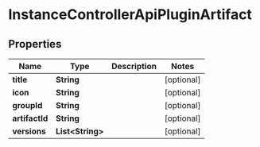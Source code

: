 

# InstanceControllerApiPluginArtifact


## Properties

| Name | Type | Description | Notes |
|------------ | ------------- | ------------- | -------------|
|**title** | **String** |  |  [optional] |
|**icon** | **String** |  |  [optional] |
|**groupId** | **String** |  |  [optional] |
|**artifactId** | **String** |  |  [optional] |
|**versions** | **List&lt;String&gt;** |  |  [optional] |



